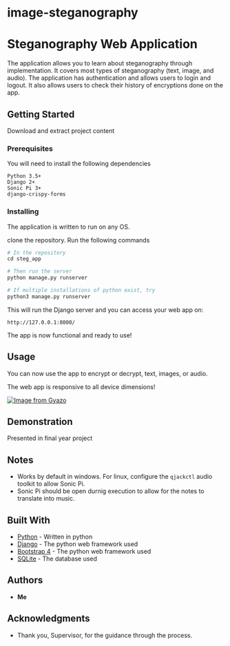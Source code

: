 # image-steganography
# Steganography Web Application

The application allows you to learn about steganography through implementation. It covers most types of steganography (text, image, and audio). The application has authentication and allows users to login and logout. It also allows users to check their history of encryptions done on the app.  


## Getting Started

Download and extract project content

### Prerequisites

You will need to install the following dependencies

```
Python 3.5+
Django 2+
Sonic Pi 3+
django-crispy-forms 
```

### Installing

The application is written to run on any OS. 

clone the repository.
Run the following commands
```python
# In the repository
cd steg_app

# Then run the server
python manage.py runserver

# If multiple installations of python exist, try
python3 manage.py runserver

```

This will run the Django server and you can access your web app on:

```
http://127.0.0.1:8000/
```

The app is now functional and ready to use!


## Usage

You can now use the app to encrypt or decrypt, text, images, or audio.

The web app is responsive to all device dimensions!

[![Image from Gyazo](https://i.gyazo.com/43cb838fdb3d09416e9e3f0cd8befa59.png)](https://gyazo.com/43cb838fdb3d09416e9e3f0cd8befa59)

## Demonstration

Presented in final year project

## Notes

- Works by default in windows. For linux, configure the `qjackctl` audio toolkit to allow Sonic Pi.  
- Sonic Pi should be open durnig execution to allow for the notes to translate into music.

## Built With

* [Python](https://www.python.org/) - Written in python
* [Django](https://www.djangoproject.com/) - The python web framework used
* [Bootstrap 4](https://getbootstrap.com/docs/4.0/getting-started/introduction/) - The python web framework used
* [SQLite](https://www.sqlite.org/index.html) - The database used

## Authors

* **Me**


## Acknowledgments

* Thank you, Supervisor, for the guidance through the process.

